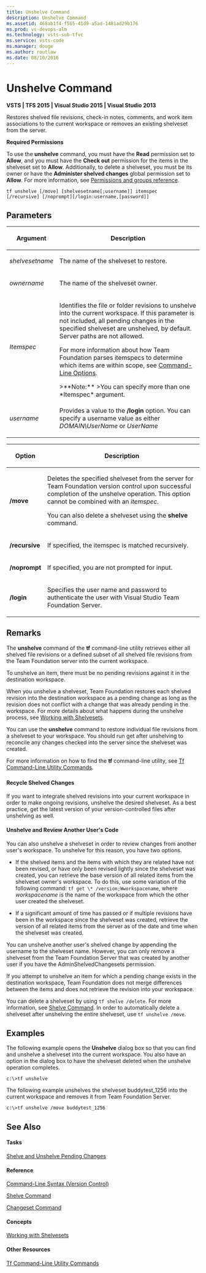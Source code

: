 ```yaml
---
title: Unshelve Command
description: Unshelve Command
ms.assetid: 468ab1f4-f565-41d9-a5ad-1481ad29b176
ms.prod: vs-devops-alm
ms.technology: vsts-sub-tfvc
ms.service: vsts-code
ms.manager: douge
ms.author: routlaw
ms.date: 08/10/2016
---
```


# Unshelve Command

**VSTS | TFS 2015 | Visual Studio 2015 | Visual Studio 2013**

Restores shelved file revisions, check-in notes, comments, and work item associations to the current workspace or removes an existing shelveset from the server.

**Required Permissions**

To use the **unshelve** command, you must have the **Read** permission set to **Allow**, and you must have the **Check out** permission for the items in the shelveset set to **Allow**. Additionally, to delete a shelveset, you must be its owner or have the **Administer shelved changes** global permission set to **Allow**. For more information, see [Permissions and groups reference](../security/permissions.md).

    tf unshelve [/move] [shelvesetname[;username]] itemspec 
    [/recursive] [/noprompt][/login:username,[password]]
## Parameters<table>
<thead>
<tr>
<th><p>Argument</p></th>
<th><p>Description</p></th>
</tr>
</thead>
<tbody>
<tr>
<td><p><i>shelvesetname</i></p></td>
<td><p>The name of the shelveset to restore.</p></td>
</tr>
<tr>
<td><p><i>ownername</i></p></td>
<td><p>The name of the shelveset owner.</p></td>
</tr>
<tr>
<td><p><i>Itemspec</i></p></td>
<td><p>Identifies the file or folder revisions to unshelve into the current workspace. If this parameter is not included, all pending changes in the specified shelveset are unshelved, by default. Server paths are not allowed.</p>
<p>For more information about how Team Foundation parses itemspecs to determine which items are within scope, see <a href="https://msdn.microsoft.com/library/4y2ash30">Command-Line Options</a>.</p>
>**Note:**  
>You can specify more than one *Itemspec* argument.
</td>
</tr>
<tr>
<td><p><i>username</i></p></td>
<td><p>Provides a value to the <strong>/login</strong> option. You can specify a username value as either <i>DOMAIN\UserName</i> or <i>UserName</i.</p></td>
</tr>
</tbody>
</table>

<table>
<thead>
<tr>
<th><p>Option</p></th>
<th><p>Description</p></th>
</tr>
</thead>
<tbody>
<tr>
<td><p><strong>/move</strong></p></td>
<td><p>Deletes the specified shelveset from the server for Team Foundation version control upon successful completion of the unshelve operation. This option cannot be combined with an <i>itemspec</i>.</p>
<p>You can also delete a shelveset using the <strong>shelve</strong> command.</p></td>
</tr>
<tr>
<td><p><strong>/recursive</strong></p></td>
<td><p>If specified, the itemspec is matched recursively.</p></td>
</tr>
<tr>
<td><p><strong>/noprompt</strong></p></td>
<td><p>If specified, you are not prompted for input.</p></td>
</tr>
<tr>
<td><p><strong>/login</strong></p></td>
<td><p>Specifies the user name and password to authenticate the user with Visual Studio Team Foundation Server.</p></td>
</tr>
</tbody>
</table>

## Remarks
The **unshelve** command of the **tf** command-line utility retrieves either all shelved file revisions or a defined subset of all shelved file revisions from the Team Foundation server into the current workspace.

To unshelve an item, there must be no pending revisions against it in the destination workspace.

When you unshelve a shelveset, Team Foundation restores each shelved revision into the destination workspace as a pending change as long as the revision does not conflict with a change that was already pending in the workspace. For more details about what happens during the unshelve process, see [Working with Shelvesets](suspend-your-work-manage-your-shelvesets.md).

You can use the **unshelve** command to restore individual file revisions from a shelveset to your workspace. You should run get after unshelving to reconcile any changes checked into the server since the shelveset was created.

For more information on how to find the **tf** command-line utility, see [Tf Command-Line Utility Commands](https://msdn.microsoft.com/library/z51z7zy0).

### 

#### Recycle Shelved Changes

If you want to integrate shelved revisions into your current workspace in order to make ongoing revisions, unshelve the desired shelveset. As a best practice, get the latest version of your version-controlled files after unshelving as well.

#### Unshelve and Review Another User's Code

You can also unshelve a shelveset in order to review changes from another user's workspace. To unshelve for this reason, you have two options.

-   If the shelved items and the items with which they are related have not been revised, or have only been revised lightly since the shelveset was created, you can retrieve the base version of all related items from the shelveset owner's workspace. To do this, use some variation of the following command: `tf get \* /version;Wworkspacename`, where *workspacename* is the name of the workspace from which the other user created the shelveset.

-   If a significant amount of time has passed or if multiple revisions have been in the workspace since the shelveset was created, retrieve the version of all related items from the server as of the date and time when the shelveset was created.

You can unshelve another user's shelved change by appending the username to the shelveset name. However, you can only remove a shelveset from the Team Foundation Server that was created by another user if you have the AdminShelvedChangesets permission.

If you attempt to unshelve an item for which a pending change exists in the destination workspace, Team Foundation does not merge differences between the items and does not retrieve the revision into your workspace.

You can delete a shelveset by using `tf shelve /delete`. For more information, see [Shelve Command](shelve-command.md). In order to automatically delete a shelveset after unshelving the entire shelveset, use `tf unshelve /move`.

## Examples
The following example opens the **Unshelve** dialog box so that you can find and unshelve a shelveset into the current workspace. You also have an option in the dialog box to have the shelveset deleted when the unshelve operation completes.

    c:\>tf unshelve

The following example unshelves the shelveset buddytest\_1256 into the current workspace and removes it from Team Foundation Server.

    c:\>tf unshelve /move buddytest_1256

## See Also

#### Tasks

[Shelve and Unshelve Pending Changes](https://msdn.microsoft.com/library/ms181404)

#### Reference

[Command-Line Syntax (Version Control)](https://msdn.microsoft.com/library/56f7w6be)

[Shelve Command](shelve-command.md)

[Changeset Command](changeset-command.md)

#### Concepts

[Working with Shelvesets](suspend-your-work-manage-your-shelvesets.md)

#### Other Resources

[Tf Command-Line Utility Commands](https://msdn.microsoft.com/library/z51z7zy0)

